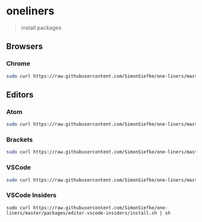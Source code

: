 # oneliners

>  install packages 


## Browsers

### Chrome

```sh
sudo curl https://raw.githubusercontent.com/SimonSiefke/one-liners/master/packages/browser.chrome/install.sh | sh
```

## Editors

### Atom

```sh
sudo curl https://raw.githubusercontent.com/SimonSiefke/one-liners/master/packages/editor.atom/install.sh | sh
```

### Brackets

```sh
sudo curl https://raw.githubusercontent.com/SimonSiefke/one-liners/master/packages/editor.brackets/install.sh | sh
```

### VSCode

```sh
sudo curl https://raw.githubusercontent.com/SimonSiefke/one-liners/master/packages/editor.vscode/install.sh | sh
```

### VSCode Insiders

```
sudo curl https://raw.githubusercontent.com/SimonSiefke/one-liners/master/packages/editor.vscode-insiders/install.sh | sh
```